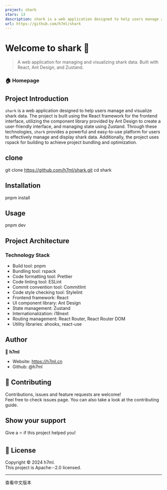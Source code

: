 ```yaml
---
project: shark
stars: 13
description: shark is a web application designed to help users manage and visualize shark data. The project is built using the React framework for the frontend interface, utilizing the component library provided by Ant Design to create a user-friendly interface, and managing state using Zustand.
url: https://github.com/h7ml/shark
---
```


Welcome to shark 👋
===================

> A web application for managing and visualizing shark data. Built with React, Ant Design, and Zustand.

### 🏠 Homepage

Project Introduction
--------------------

`shark` is a web application designed to help users manage and visualize shark data. The project is built using the React framework for the frontend interface, utilizing the component library provided by Ant Design to create a user-friendly interface, and managing state using Zustand. Through these technologies, `shark` provides a powerful and easy-to-use platform for users to effectively manage and display shark data. Additionally, the project uses rspack for building to achieve project bundling and optimization.

clone
-----

git clone https://github.com/h7ml/shark.git
cd shark

Installation
------------

pnpm install

Usage
-----

pnpm dev

Project Architecture
--------------------

### Technology Stack

-   Build tool: pnpm
-   Bundling tool: rspack
-   Code formatting tool: Prettier
-   Code linting tool: ESLint
-   Commit convention tool: Commitlint
-   Code style checking tool: Stylelint
-   Frontend framework: React
-   UI component library: Ant Design
-   State management: Zustand
-   Internationalization: i18next
-   Routing management: React Router, React Router DOM
-   Utility libraries: ahooks, react-use

Author
------

👤 **h7ml**

-   Website: https://h7ml.cn
-   Github: @h7ml

🤝 Contributing
---------------

Contributions, issues and feature requests are welcome!  
Feel free to check issues page. You can also take a look at the contributing guide.

Show your support
-----------------

Give a ⭐️ if this project helped you!

📝 License
----------

Copyright © 2024 h7ml.  
This project is Apache--2.0 licensed.

* * *

查看中文版本
